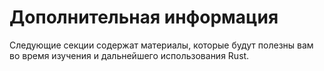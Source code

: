# Дополнительная информация

Следующие секции содержат материалы, которые будут полезны вам во время изучения
и дальнейшего использования Rust.
